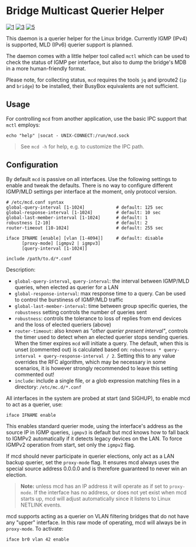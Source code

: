 Bridge Multicast Querier Helper
===================================
[![1][]][2] [![3][]][4] [![5][]][6]

This daemon is a querier helper for the Linux bridge.  Currently IGMP
(IPv4) is supported, MLD (IPv6) querier support is planned.

The daemon comes with a little helper tool called `mctl` which
can be used to check the status of IGMP per interface, but also to
dump the bridge's MDB in a more human-friendly format.

Please note, for collecting status, `mcd` requires the tools `jq` and
iproute2 (`ip` and `bridge`) to be installed, their BusyBox equivalents
are not sufficient.


Usage
-----

For controlling `mcd` from another application, use the basic IPC
support that `mctl` employs:

    echo "help" |socat - UNIX-CONNECT:/run/mcd.sock

> See `mcd -h` for help, e.g. to customize the IPC path.


Configuration
-------------

By default `mcd` is passive on all interfaces.  Use the following
settings to enable and tweak the defaults.  There is no way to configure
different IGMP/MLD settings per interface at the moment, only protocol
version.

    # /etc/mcd.conf syntax
    global-query-interval [1-1024]            # default: 125 sec
    global-response-interval [1-1024]         # default: 10 sec
    global-last-member-interval [1-1024]      # default: 1
    robustness [2-10]                         # default: 2
    router-timeout [10-1024]                  # default: 255 sec
    
    iface IFNAME [enable] [vlan [1-4094]]     # default: disable
          [proxy-mode] [igmpv2 | igmpv3]
          [query-interval [1-1024]]

    include /path/to.d/*.conf

Description:

  * `global-query-interval`, `query-interval`: the interval between
    IGMP/MLD queries, when elected as querier for a LAN
  * `global-response-interval`: max response time to a query.  Can be
    used to control the burstiness of IGMP/MLD traffic
  * `global-last-member-interval`: time between group specific queries,
    the `robustness` setting controls the number of queries sent
  * `robustness`: controls the tolerance to loss of replies from end
    devices and the loss of elected queriers (above)
  * `router-timeout`: also known as *"other querier present interval"*,
    controls the timer used to detect when an elected querier stops
    sending queries.  When the timer expires `mcd` will initiate a
    query.  The default, when this is unset (commented out) is
    calculated based on: `robustness * query-interval +
    query-response-interval / 2`.  Setting this to any value overrides
    the RFC algorithm, which may be necessary in some scenarios, it is
    however strongly recommended to leave this setting commented out!
  * `include`: include a single file, or a glob expression matching
    files in a directory: `/etc/mc.d/*.conf`

All interfaces in the system are probed at start (and SIGHUP), to enable
mcd to act as a querier, use:

    iface IFNAME enable

This enables standard querier mode, using the interface's address as the
source IP in IGMP queries, `igmpv3` is default but mcd knows how to fall
back to IGMPv2 automatically if it detects legacy devices on the LAN.
To force IGMPv2 operation from start, set only the `igmpv2` flag.

If mcd should never participate in querier elections, only act as a LAN
backup querier, set the `proxy-mode` flag.  It ensures mcd always uses
the special source address 0.0.0.0 and is therefore guaranteed to never
win an election.

> **Note:** unless mcd has an IP address it will operate as if set to
> `proxy-mode`.  If the interface has no address, or does not yet exist
> when mcd starts up, mcd will adjust automatically since it listens to
> Linux NETLINK events.

mcd supports acting as a querier on VLAN filtering bridges that do not
have any "upper" interface.  In this raw mode of operating, mcd will
always be in `proxy-mode`.  To activate:

    iface br0 vlan 42 enable


[1]: https://img.shields.io/badge/License-ISC-blue.svg
[2]: https://en.wikipedia.org/wiki/ISC_license
[3]: https://github.com/kernelkit/mcd/actions/workflows/build.yml/badge.svg
[4]: https://github.com/kernelkit/mcd/actions/workflows/build.yml/
[5]: https://scan.coverity.com/projects/30099/badge.svg
[6]: https://scan.coverity.com/projects/30099
